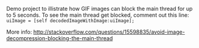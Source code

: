 Demo project to illistrate how GIF images can block the main thread for up to 5 seconds.
To see the main thread get blocked, comment out this line:
`uiImage = [self decodedImageWithImage:uiImage];`

More info:
http://stackoverflow.com/questions/15598835/avoid-image-decompression-blocking-the-main-thread
